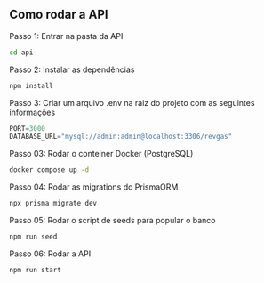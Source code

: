 ## Como rodar a API

Passo 1: Entrar na pasta da API
```bash
cd api
```

Passo 2: Instalar as dependências
```bash
npm install
```

Passo 3: Criar um arquivo .env na raiz do projeto com as seguintes informações
```python
PORT=3000
DATABASE_URL="mysql://admin:admin@localhost:3306/revgas"
```

Passo 03: Rodar o conteiner Docker (PostgreSQL)
```bash
docker compose up -d
```

Passo 04: Rodar as migrations do PrismaORM 
```bash
npx prisma migrate dev
```

Passo 05: Rodar o script de seeds para popular o banco
```bash
npm run seed
```

Passo 06: Rodar a API
```bash
npm run start
```
